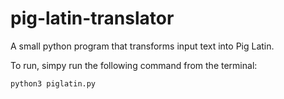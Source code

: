# pig-latin-translator
A small python program that transforms input text into Pig Latin.

To run, simpy run the following command from the terminal:
~~~
python3 piglatin.py
~~~
